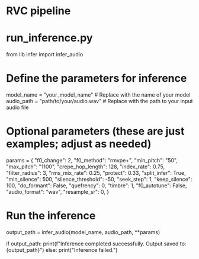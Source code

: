 # RVC pipeline



# run_inference.py
from lib.infer import infer_audio

# Define the parameters for inference
model_name = "your_model_name"  # Replace with the name of your model
audio_path = "path/to/your/audio.wav"  # Replace with the path to your input audio file

# Optional parameters (these are just examples; adjust as needed)
params = {
    "f0_change": 2,
    "f0_method": "rmvpe+",
    "min_pitch": "50",
    "max_pitch": "1100",
    "crepe_hop_length": 128,
    "index_rate": 0.75,
    "filter_radius": 3,
    "rms_mix_rate": 0.25,
    "protect": 0.33,
    "split_infer": True,
    "min_silence": 500,
    "silence_threshold": -50,
    "seek_step": 1,
    "keep_silence": 100,
    "do_formant": False,
    "quefrency": 0,
    "timbre": 1,
    "f0_autotune": False,
    "audio_format": "wav",
    "resample_sr": 0,
}

# Run the inference
output_path = infer_audio(model_name, audio_path, **params)

if output_path:
    print(f"Inference completed successfully. Output saved to: {output_path}")
else:
    print("Inference failed.")

